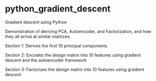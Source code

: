 # python_gradient_descent
Gradient descent using Python

Demonstration of deriving PCA, Autoencoder, and Factorization, and how they all arrive at similar matrices. 

Section 1:
Derives the first 10 principal components

Section 2:
Encodes the design matrix into 10 features using gradient descent and the autoencoder framework


Section 3:
Factorizes the design matrix into 10 features using gradient descent

